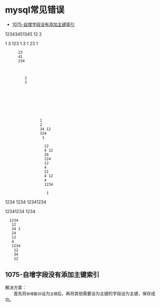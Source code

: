 # mysql常见错误
<!-- TOC -->

- [1075-自增字段没有添加主键索引](#1075-自增字段没有添加主键索引)


12343451345
12
2

1
3 
123 
1
3 1
23 
1 
 
  
    
     
     
      
       
        
         
          
          23
          41
          234 
          
           
            
             2
             3 
              
              
               
                
                 
                  
                   
                    
                    1
                    2
                    34 12 
                    324
                     1
                      
                      12
                      4 12
                      34 
                      124 
                      12
                      4 
                      21
                      4 12
                      4 
                      1234
                       
                       1

1234
1234
12341234
  
   12341234
     1234 
     
      1234
       12
       34 1
       24 
       12
       4 
       1234
        12
        34 
        12
         
         
## 1075-自增字段没有添加主键索引
解决方案：  
&emsp;&emsp;首先将`自增量ID`设为`主键`后，再将其他需要设为主键的字段设为主键，保存成功。  